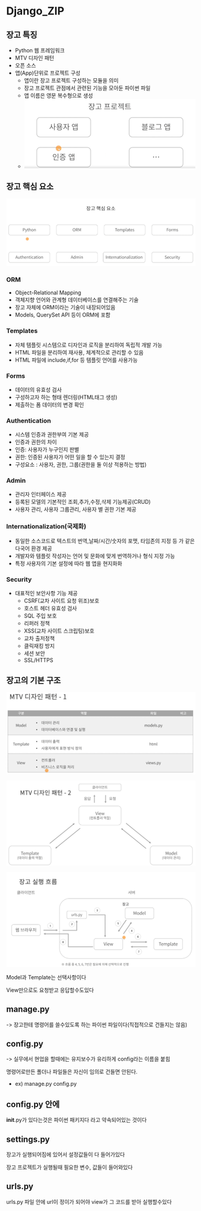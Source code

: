 # Django_ZIP

## 장고 특징
- Python 웹 프레임워크
- MTV 디자인 패턴
- 오픈 소스
- 앱(App)단위로 프로젝트 구성
    - 앱이란 장고 프로젝트 구성하는 모듈을 의미
    - 장고 프로젝트 관점에서 관련된 기능을 모아둔 파이썬 파일
    - 앱 이름은 영문 복수형으로 생성
    - ![Alt text](images/%EC%9E%A5%EA%B3%A0%EC%BA%A1%EC%B3%901.png)

## 장고 핵심 요소
![Alt text](images/%EC%9E%A5%EA%B3%A0%EC%BA%A1%EC%B3%902.png)

### ORM
- Object-Relational Mapping
- 객체지향 언어와 관계형 데이터베이스를 연결해주는 기술
- 장고 자체에 ORM이라는 기술이 내장되어있음
- Models, QuerySet API 등이 ORM에 포함

### Templates
- 자체 템플릿 시스템으로 디자인과 로직을 분리하여 독립적 개발 가능
- HTML 파일을 분리하여 재사용, 체계적으로 관리할 수 있음
- HTML 파일에 include,if,for 등 템플릿 언어를 사용가능
  
### Forms
- 데이터의 유효성 검사
- 구성하고자 하는 형태 렌더링(HTML태그 생성)
- 제출하는 폼 데이터의 변경 확인

### Authentication
- 시스템 인증과 권한부여 기본 제공
- 인증과 권한의 차이
- 인증: 사용자가 누구인지 판별
- 권한: 인증된 사용자가 어떤 일을 할 수 있는지 결정
- 구성요소 : 사용자, 권한, 그룹(권한을 둘 이상 적용하는 방법)

### Admin
- 관리자 인터페이스 제공
- 등록된 모델의 기본적인 조회,추가,수정,삭제 기능제공(CRUD)
- 사용자 관리, 사용자 그룹관리, 사용자 별 권한 기본 제공

### Internationalization(국제화)
- 동일한 소스코드로 텍스트의 번역,날짜/시간/숫자의 포맷, 타임존의 지정 등 가 같은 다국어 환경 제공
- 개발자와 템플릿 작성자는 언어 및 문화에 맞게 번역하거나 형식 지정 가능
- 특정 사용자의 기본 설정에 따라 웹 앱을 현지화화


### Security
- 대표적인 보안사항 기능 제공
  - CSRF(교차 사이트 요청 위조)보호
  - 호스트 헤더 유효성 검사
  - SQL 주입 보호
  - 리퍼러 정책
  - XSS(교차 사이트 스크립팅)보호
  - 교차 출저정책
  - 클릭재킹 방지
  - 세션 보안
  - SSL/HTTPS

## 장고의 기본 구조
![Alt text](images/%EC%9E%A5%EA%B3%A0%EC%BA%A1%EC%B3%903.png)

![Alt text](images/%EC%9E%A5%EA%B3%A0%EC%BA%A1%EC%B3%904.png)

![Alt text](images/%EC%9E%A5%EA%B3%A0%EC%BA%A1%EC%B3%905.png)

Model과 Template는 선택사항이다

View만으로도 요청받고 응답할수도있다

## manage.py
 -> 장고한테 명령어를 쓸수있도록 하는 파이썬 파일이다(직접적으로 건들지는 않음)

## config.py 
-> 실무에서 현업을 할때에는 유지보수가 유리하게 config라는 이름을 붙힘


명령어로만든 폴더나 파일들은 자신이 임의로 건들면 안된다.
-  ex) manage.py config.py

## config.py 안에
__init__.py가 있다는것은 파이썬 패키지다 라고 약속되어있는 것이다

## settings.py
장고가 실행되어짐에 있어서 설정값들이 다 들어가있다

장고 프로젝트가 실행될때 필요한 변수, 값들이 들어와있다


## urls.py
urls.py 파일 안에 url이 정이가 되어야 view가 그 코드를 받아 실행할수있다